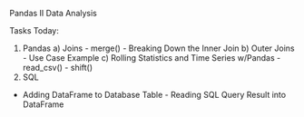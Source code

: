 Pandas II Data Analysis

Tasks Today:
1) Pandas
     a) Joins
         - merge()
         - Breaking Down the Inner Join
     b) Outer Joins
         - Use Case Example
     c) Rolling Statistics and Time Series w/Pandas
         - read_csv()
         - shift()
2) SQL
- Adding DataFrame to Database Table - Reading SQL Query Result into DataFrame
